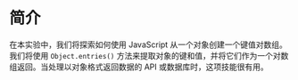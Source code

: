 # 简介

在本实验中，我们将探索如何使用 JavaScript 从一个对象创建一个键值对数组。我们将使用 `Object.entries()` 方法来提取对象的键和值，并将它们作为一个对数组返回。当处理以对象格式返回数据的 API 或数据库时，这项技能很有用。
